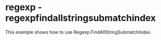 # regexp - regexpfindallstringsubmatchindex

This example shows how to use Regexp.FindAllStringSubmatchIndex.
